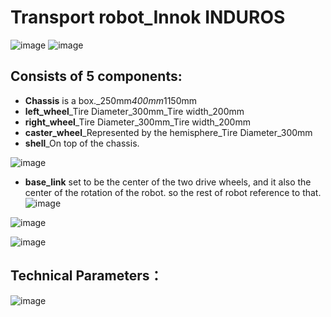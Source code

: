 # Transport robot_Innok INDUROS 
![image](https://github.com/Guo-baiyi/Transport_robot/assets/120784487/4f18bcda-849a-44f2-9942-5beb6532b018) 
![image](https://github.com/Guo-baiyi/Transport_robot/assets/120784487/ff020e82-0ca7-4e5d-ba0f-9048fba51613) 


## Consists of 5 components:  

- **Chassis** is a box._250mm*400mm*1150mm  
- **left_wheel**_Tire Diameter_300mm_Tire width_200mm  
- **right_wheel**_Tire Diameter_300mm_Tire width_200mm  
- **caster_wheel**_Represented by the hemisphere_Tire Diameter_300mm  
- **shell**_On top of the chassis.

![image](https://github.com/Guo-baiyi/Transport_robot/assets/120784487/48104e2b-fdca-4692-8ee5-0ac0a42e17a9)

- **base_link** set to be the center of the two drive wheels, and it also the center of the rotation of the robot. so the rest of robot reference to that.  
![image](https://github.com/Guo-baiyi/Transport_robot/assets/120784487/4103c66b-4712-43a0-a28a-90abd90c6734)

![image](https://github.com/Guo-baiyi/Transport_robot/assets/120784487/1921fc2e-5d6c-47fd-b078-06267bee65be)

![image](https://github.com/Guo-baiyi/guo_baiyi/assets/120784487/255bc9ed-0fd2-4fd2-988f-8641577df210)  

## Technical Parameters： 
![image](https://github.com/Guo-baiyi/Transport_robot/assets/120784487/5a250651-94f5-4513-88d2-539453641b03)
